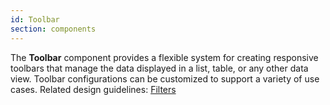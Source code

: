 ```yaml
---
id: Toolbar
section: components
---
```

The **Toolbar** component provides a flexible system for creating responsive toolbars that manage the data displayed in a list, table, or any other data view. Toolbar configurations can be customized to support a variety of use cases. Related design guidelines: [Filters](/design-guidelines/usage-and-behavior/toolbar)
